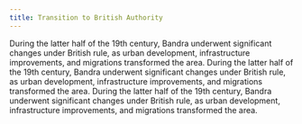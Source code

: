 ```yaml
---
title: Transition to British Authority
---
```


During the latter half of the 19th century, Bandra underwent significant changes
under British rule, as urban development, infrastructure improvements, and
migrations transformed the area. During the latter half of the 19th century,
Bandra underwent significant changes under British rule, as urban development,
infrastructure improvements, and migrations transformed the area. During the
latter half of the 19th century, Bandra underwent significant changes
under British rule, as urban development, infrastructure improvements, and
migrations transformed the area.

